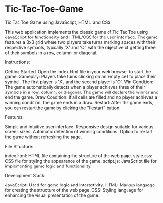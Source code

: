 # Tic-Tac-Toe-Game

Tic Tac Toe Game using JavaScript, HTML, and CSS

This web application implements the classic game of Tic Tac Toe using JavaScript for functionality and HTML/CSS for the user interface. The game features a 3x3 grid where two players take turns marking spaces with their respective symbols, typically 'X' and 'O', with the objective of getting three of their symbols in a row, column, or diagonal.

Instructions:

Getting Started: Open the index.html file in your web browser to start the game.
Gameplay: Players take turns clicking on an empty cell to place their symbol. The first player is 'X', and the second player is 'O'.
Win Condition: The game automatically detects when a player achieves three of their symbols in a row, column, or diagonal. The game will declare the winner and end the game.
Draw Condition: If all cells are filled and no player achieves a winning condition, the game ends in a draw.
Restart: After the game ends, you can restart the game by clicking the "Restart" button.

Features:

Simple and intuitive user interface.
Responsive design suitable for various screen sizes.
Automatic detection of winning conditions.
Option to restart the game without refreshing the page.


File Structure:

index.html: HTML file containing the structure of the web page.
style.css: CSS file for styling the appearance of the game.
script.js: JavaScript file for implementing game logic and functionality.

Development Stack:

JavaScript: Used for game logic and interactivity.
HTML: Markup language for creating the structure of the web page.
CSS: Styling language for enhancing the visual presentation of the game.

